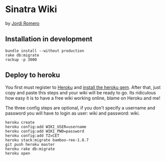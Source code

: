 # Sinatra Wiki

by [Jordi Romero](http://jrom.net/)

## Installation in development

    bundle install --without production
    rake db:migrate
    rackup -p 3000

## Deploy to heroku

You first must register to [Heroku](http://heroku.com/) and [install the heroku gem](http://docs.heroku.com/heroku-command). After that, just copy and paste this steps and your wiki will be ready to go. Its ridiculous how easy it is to have a free wiki working online, blame on Heroku and me!

The three config steps are optional, if you don't specify a username and password you will have to login as user: wiki and password: wiki.

    heroku create
    heroku config:add WIKI_USER=username
    heroku config:add WIKI_PWD=password
    heroku config:add TZ=CET
    heroku stack:migrate bamboo-ree-1.8.7
    git push heroku master
    heroku rake db:migrate
    heroku open
